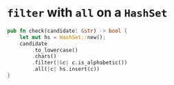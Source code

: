 # `filter` with `all` on a `HashSet`

```rust
pub fn check(candidate: &str) -> bool {
    let mut hs = HashSet::new();
    candidate
        .to_lowercase()
        .chars()
        .filter(|&c| c.is_alphabetic())
        .all(|c| hs.insert(c))
}
```
